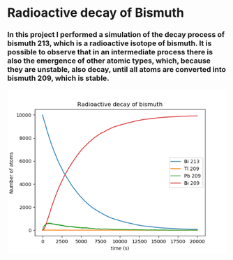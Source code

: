 # Radioactive decay of Bismuth

### In this project I performed a simulation of the decay process of bismuth 213, which is a radioactive isotope of bismuth. It is possible to observe that in an intermediate process there is also the emergence of other atomic types, which, because they are unstable, also decay, until all atoms are converted into bismuth 209, which is stable.

![Logo do Markdown](img/figure.png)
